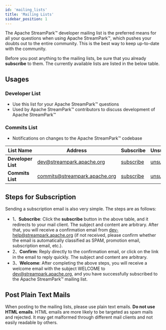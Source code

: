 ```yaml
---
id: 'mailing_lists'
title: 'Mailing Lists'
sidebar_position: 1
---
```


<!--
    Licensed to the Apache Software Foundation (ASF) under one or more
    contributor license agreements.  See the NOTICE file distributed with
    this work for additional information regarding copyright ownership.
    The ASF licenses this file to You under the Apache License, Version 2.0
    (the "License"); you may not use this file except in compliance with
    the License.  You may obtain a copy of the License at

       https://www.apache.org/licenses/LICENSE-2.0

    Unless required by applicable law or agreed to in writing, software
    distributed under the License is distributed on an "AS IS" BASIS,
    WITHOUT WARRANTIES OR CONDITIONS OF ANY KIND, either express or implied.
    See the License for the specific language governing permissions and
    limitations under the License.
-->

The Apache StreamPark™ developer mailing list is the preferred means for all your questions when using Apache StreamPark™, which pushes your doubts out to the entire community.
This is the best way to keep up-to-date with the community.

Before you post anything to the mailing lists, be sure that you already **subscribe** to them.
The currently available lists are listed in the below table.

## Usages

### Developer List

- Use this list for your Apache StreamPark™ questions
- Used by Apache StreamPark™ contributors to discuss development of Apache StreamPark™

### Commits List

- Notifications on changes to the Apache StreamPark™ codebase

| List Name           | Address                      | Subscribe                                                   | Unsubscribe                                                     | Archive                                                                     |
|---------------------|------------------------------|-------------------------------------------------------------|-----------------------------------------------------------------|-----------------------------------------------------------------------------|
| **Developer List**  | dev@streampark.apache.org    | [subscribe](mailto:dev-subscribe@streampark.apache.org)     | [unsubscribe](mailto:dev-unsubscribe@streampark.apache.org)     | [archive](https://lists.apache.org/list.html?dev@streampark.apache.org)     |
| **Commits List**    | commits@streampark.apache.org | [subscribe](mailto:commits-subscribe@streampark.apache.org) | [unsubscribe](mailto:commits-unsubscribe@streampark.apache.org) | [archive](https://lists.apache.org/list.html?commits@streampark.apache.org) |

## Steps for Subscription

Sending a subscription email is also very simple. The steps are as follows:

- 1、**Subscribe**: Click the **subscribe** button in the above table, and it redirects to your mail client. The subject and content are arbitrary.
   After that, you will receive a confirmation email from dev-help@streampark.apache.org (if not received, please confirm whether the email is automatically classified as SPAM, promotion email, subscription email, etc.).
- 2、**Confirm**: Reply directly to the confirmation email, or click on the link in the email to reply quickly. The subject and content are arbitrary.
- 3、**Welcome**: After completing the above steps, you will receive a welcome email with the subject WELCOME to dev@streampark.apache.org, and you have successfully subscribed to the Apache StreamPark™ mailing list.

## Post Plain Text Mails

When posting to the mailing lists, please use plain text emails.
**Do not use HTML emails**.
HTML emails are more likely to be targeted as spam mails and rejected.
It may get malformed through different mail clients and not easily readable by others.
